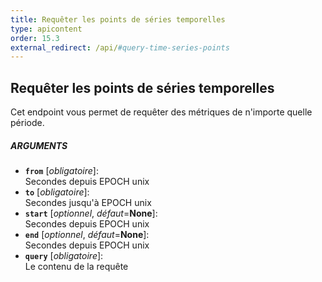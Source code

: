 ```yaml
---
title: Requêter les points de séries temporelles
type: apicontent
order: 15.3
external_redirect: /api/#query-time-series-points
---
```


## Requêter les points de séries temporelles
Cet endpoint vous permet de requêter des métriques de n'importe quelle période.

##### ARGUMENTS
* **`from`** [*obligatoire*]:  
    Secondes depuis EPOCH unix
* **`to`** [*obligatoire*]:  
    Secondes jusqu'à EPOCH unix
* **`start`** [*optionnel*, *défaut*=**None**]:  
    Secondes depuis EPOCH unix
* **`end`** [*optionnel*, *défaut*=**None**]:  
    Secondes depuis EPOCH unix
* **`query`** [*obligatoire*]:  
  Le contenu de la requête


